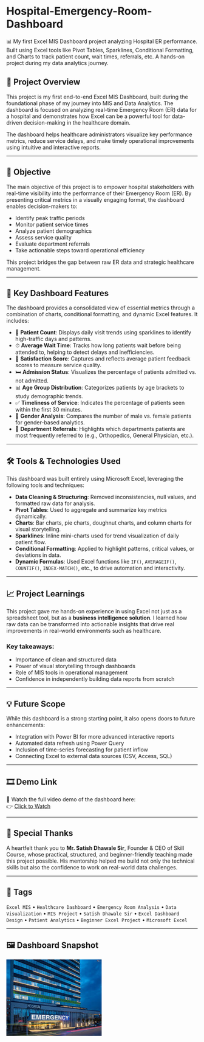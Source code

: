 # Hospital-Emergency-Room-Dashboard
📊 My first Excel MIS Dashboard project analyzing Hospital ER performance. Built using Excel tools like Pivot Tables, Sparklines, Conditional Formatting, and Charts to track patient count, wait times, referrals, etc. A hands-on project during my data analytics journey.

## 📌 Project Overview
This project is my first end-to-end Excel MIS Dashboard, built during the foundational phase of my journey into MIS and Data Analytics. The dashboard is focused on analyzing real-time Emergency Room (ER) data for a hospital and demonstrates how Excel can be a powerful tool for data-driven decision-making in the healthcare domain.

The dashboard helps healthcare administrators visualize key performance metrics, reduce service delays, and make timely operational improvements using intuitive and interactive reports.

---

## 🎯 Objective
The main objective of this project is to empower hospital stakeholders with real-time visibility into the performance of their Emergency Room (ER). By presenting critical metrics in a visually engaging format, the dashboard enables decision-makers to:

- Identify peak traffic periods  
- Monitor patient service times  
- Analyze patient demographics  
- Assess service quality  
- Evaluate department referrals  
- Take actionable steps toward operational efficiency

This project bridges the gap between raw ER data and strategic healthcare management.

---

## 🧩 Key Dashboard Features
The dashboard provides a consolidated view of essential metrics through a combination of charts, conditional formatting, and dynamic Excel features. It includes:

- 👥 **Patient Count**: Displays daily visit trends using sparklines to identify high-traffic days and patterns.  
- ⏱ **Average Wait Time**: Tracks how long patients wait before being attended to, helping to detect delays and inefficiencies.  
- 💬 **Satisfaction Score**: Captures and reflects average patient feedback scores to measure service quality.  
- 🛏 **Admission Status**: Visualizes the percentage of patients admitted vs. not admitted.  
- 📊 **Age Group Distribution**: Categorizes patients by age brackets to study demographic trends.  
- ✅ **Timeliness of Service**: Indicates the percentage of patients seen within the first 30 minutes.  
- 👫 **Gender Analysis**: Compares the number of male vs. female patients for gender-based analytics.  
- 🏥 **Department Referrals**: Highlights which departments patients are most frequently referred to (e.g., Orthopedics, General Physician, etc.).

---

## 🛠 Tools & Technologies Used
This dashboard was built entirely using Microsoft Excel, leveraging the following tools and techniques:

- **Data Cleaning & Structuring**: Removed inconsistencies, null values, and formatted raw data for analysis.  
- **Pivot Tables**: Used to aggregate and summarize key metrics dynamically.  
- **Charts**: Bar charts, pie charts, doughnut charts, and column charts for visual storytelling.  
- **Sparklines**: Inline mini-charts used for trend visualization of daily patient flow.  
- **Conditional Formatting**: Applied to highlight patterns, critical values, or deviations in data.  
- **Dynamic Formulas**: Used Excel functions like `IF()`, `AVERAGEIF()`, `COUNTIF()`, `INDEX-MATCH()`, etc., to drive automation and interactivity.

---

## 📈 Project Learnings
This project gave me hands-on experience in using Excel not just as a spreadsheet tool, but as a **business intelligence solution**. I learned how raw data can be transformed into actionable insights that drive real improvements in real-world environments such as healthcare.

### Key takeaways:
- Importance of clean and structured data  
- Power of visual storytelling through dashboards  
- Role of MIS tools in operational management  
- Confidence in independently building data reports from scratch  

---

## 💡 Future Scope
While this dashboard is a strong starting point, it also opens doors to future enhancements:

- Integration with Power BI for more advanced interactive reports  
- Automated data refresh using Power Query  
- Inclusion of time-series forecasting for patient inflow  
- Connecting Excel to external data sources (CSV, Access, SQL)

---

## 🎞️ Demo Link
🎥 Watch the full video demo of the dashboard here:  
👉 [Click to Watch](https://lnkd.in/eWDx8R-3)

---

## 🙏 Special Thanks
A heartfelt thank you to **Mr. Satish Dhawale Sir**, Founder & CEO of Skill Course, whose practical, structured, and beginner-friendly teaching made this project possible. His mentorship helped me build not only the technical skills but also the confidence to work on real-world data challenges.

---

## 📌 Tags
`Excel MIS` • `Healthcare Dashboard` • `Emergency Room Analysis` • `Data Visualization` • `MIS Project` • `Satish Dhawale Sir` • `Excel Dashboard Design` • `Patient Analytics` • `Beginner Excel Project` • `Microsoft Excel`

---

## 🖼️ Dashboard Snapshot
![Hospital Emergency Room Dashboard](Hospital.jpeg)